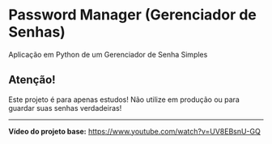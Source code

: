 # Password Manager (Gerenciador de Senhas)
Aplicação em Python de um Gerenciador de Senha Simples


## Atenção!
Este projeto é para apenas estudos! Não utilize em produção ou para guardar suas senhas verdadeiras!

---

**Vídeo do projeto base:** https://www.youtube.com/watch?v=UV8EBsnU-GQ
